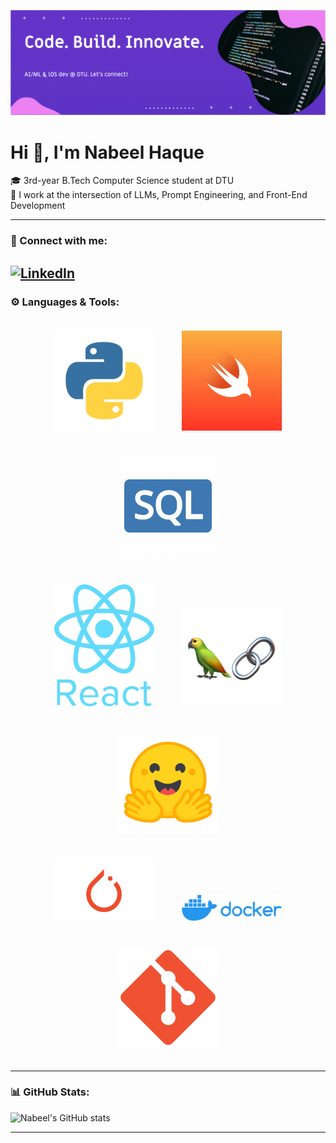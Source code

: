 
![Banner](./assets/banner.png)

# Hi 👋, I'm Nabeel Haque

🎓 3rd-year B.Tech Computer Science student at DTU  
🧠 I work at the intersection of LLMs, Prompt Engineering, and Front-End Development  

---
### 🔗 Connect with me:
[![LinkedIn](https://img.shields.io/badge/LinkedIn-blue?style=flat&logo=linkedin)](https://www.linkedin.com/in/tmnabeel)
---


### ⚙️ Languages & Tools:

<p align="center">
  <img src="./assets/python.png" alt="Python" width="160" style="margin: 20px;">
  <img src="./assets/swift.png" alt="Swift" width="160" style="margin: 20px;">
  <img src="./assets/sql.webp" alt="SQL" width="160" style="margin: 20px;">
  <br>
  <img src="./assets/react.png" alt="React" width="160" style="margin: 20px;">
  <img src="./assets/langchain.png" alt="LangChain" width="160" style="margin: 20px;">
  <img src="./assets/huggingface.png" alt="Hugging Face" width="160" style="margin: 20px;">
  <br>
  <img src="./assets/pytorch.png" alt="PyTorch" width="160" style="margin: 20px;">
  <img src="./assets/docker.png" alt="Docker" width="160" style="margin: 20px;">
  <img src="./assets/git.svg.png" alt="Git" width="160" style="margin: 20px;">
</p>


---

### 📊 GitHub Stats:
![Nabeel's GitHub stats](https://github-readme-stats.vercel.app/api?username=tmnabeel30&show_icons=true&theme=tokyonight&hide_title=true)

---

